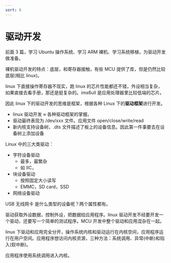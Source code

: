 ```yaml
---
sort: 6
---
```

# 驱动开发

前面 3 篇，学习 Ubuntu 操作系统、学习 ARM 裸机、学习系统移植，为驱动开发做准备。

裸机驱动开发的特点：底层，和寄存器接触，有些 MCU 提供了库，但是仍然比较底层(相比 linux)。

linux 下直接操作寄存器不现实，跑 linux 的芯片性能都还不错，外设相当复杂，如果直接去看手册，那还是挺复杂的。imx6ull 是应用处理器里比较低端的芯片。

因此 linux 下的驱动开发的思维是框架，根据各种 Linux 下的**驱动框架**进行开发。
- linux 驱动开发 ≈ 各种驱动框架的掌握。
- 驱动最终表现为 /dev/xxx 文件。应用文件 open/close/write/read
- 新内核支持设备树，.dts 文件描述了板上的设备信息。因此第一件事要去在设备树上添加设备


Linux 中的三大类驱动：
- 字符设备驱动
  - 最多，最繁杂
  - 如 IIC，
- 块设备驱动
  - 按照固定大小读写
  - EMMC，SD card，SSD
- 网络设备驱动


USB 无线网卡 是什么类型的设备呢？两个属性都有。


驱动获取外设数据，控制外设，把数据给应用程序。linux 驱动开发不经要开发一个驱动，还要写一个简单的测试程序。MCU 开发中整个驱动和应用混杂在一起。

linux 下驱动和应用完全分开，操作系统内核和驱动运行在内核空间，应用程序运行在用户空间。应用程序想访问内核资源，三种方法：系统调用、异常(中断)和陷入(软中断)。

应用程序使用系统调用进入内核。

